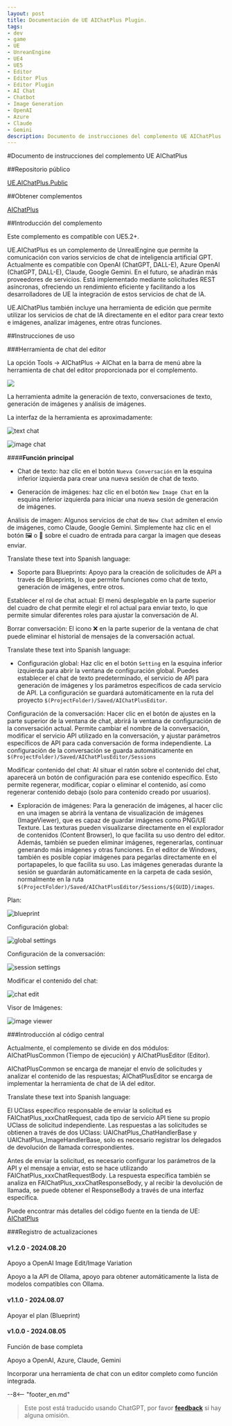 ```yaml
---
layout: post
title: Documentación de UE AIChatPlus Plugin.
tags:
- dev
- game
- UE
- UnreanEngine
- UE4
- UE5
- Editor
- Editor Plus
- Editor Plugin
- AI Chat
- Chatbot
- Image Generation
- OpenAI
- Azure
- Claude
- Gemini
description: Documento de instrucciones del complemento UE AIChatPlus
---
```


<meta property="og:title" content="UE 插件 AIChatPlus 说明文档" />

#Documento de instrucciones del complemento UE AIChatPlus

##Repositorio público

[UE.AIChatPlus.Public](https://github.com/disenone/UE.AIChatPlus.Public)

##Obtener complementos

[AIChatPlus](https://www.unrealengine.com/marketplace/zh-CN/product/aichatplus-ai-chat-integration-openai-azure-claude-gemini)

##Introducción del complemento

Este complemento es compatible con UE5.2+.

UE.AIChatPlus es un complemento de UnrealEngine que permite la comunicación con varios servicios de chat de inteligencia artificial GPT. Actualmente es compatible con OpenAI (ChatGPT, DALL-E), Azure OpenAI (ChatGPT, DALL-E), Claude, Google Gemini. En el futuro, se añadirán más proveedores de servicios. Está implementado mediante solicitudes REST asíncronas, ofreciendo un rendimiento eficiente y facilitando a los desarrolladores de UE la integración de estos servicios de chat de IA.

UE.AIChatPlus también incluye una herramienta de edición que permite utilizar los servicios de chat de IA directamente en el editor para crear texto e imágenes, analizar imágenes, entre otras funciones.

##Instrucciones de uso

###Herramienta de chat del editor

La opción Tools -> AIChatPlus -> AIChat en la barra de menú abre la herramienta de chat del editor proporcionada por el complemento.

![](assets/img/2024-ue-aichatplus/chat_tool3.png)


La herramienta admite la generación de texto, conversaciones de texto, generación de imágenes y análisis de imágenes.

La interfaz de la herramienta es aproximadamente:

![text chat](assets/img/2024-ue-aichatplus/chat_tool2.png)

![image chat](assets/img/2024-ue-aichatplus/chat_tool.png)

####**Función principal**

* Chat de texto: haz clic en el botón `Nueva Conversación` en la esquina inferior izquierda para crear una nueva sesión de chat de texto.

* Generación de imágenes: haz clic en el botón `New Image Chat` en la esquina inferior izquierda para iniciar una nueva sesión de generación de imágenes.

Análisis de imagen: Algunos servicios de chat de `New Chat` admiten el envío de imágenes, como Claude, Google Gemini. Simplemente haz clic en el botón 🖼️ o 🎨 sobre el cuadro de entrada para cargar la imagen que deseas enviar.

Translate these text into Spanish language:

* Soporte para Blueprints: Apoyo para la creación de solicitudes de API a través de Blueprints, lo que permite funciones como chat de texto, generación de imágenes, entre otros.

Establecer el rol de chat actual: El menú desplegable en la parte superior del cuadro de chat permite elegir el rol actual para enviar texto, lo que permite simular diferentes roles para ajustar la conversación de AI.

Borrar conversación: El icono ❌ en la parte superior de la ventana de chat puede eliminar el historial de mensajes de la conversación actual.

Translate these text into Spanish language: 

* Configuración global: Haz clic en el botón `Setting` en la esquina inferior izquierda para abrir la ventana de configuración global. Puedes establecer el chat de texto predeterminado, el servicio de API para generación de imágenes y los parámetros específicos de cada servicio de API. La configuración se guardará automáticamente en la ruta del proyecto `$(ProjectFolder)/Saved/AIChatPlusEditor`.

Configuración de la conversación: Hacer clic en el botón de ajustes en la parte superior de la ventana de chat, abrirá la ventana de configuración de la conversación actual. Permite cambiar el nombre de la conversación, modificar el servicio API utilizado en la conversación, y ajustar parámetros específicos de API para cada conversación de forma independiente. La configuración de la conversación se guarda automáticamente en `$(ProjectFolder)/Saved/AIChatPlusEditor/Sessions`

Modificar contenido del chat: Al situar el ratón sobre el contenido del chat, aparecerá un botón de configuración para ese contenido específico. Esto permite regenerar, modificar, copiar o eliminar el contenido, así como regenerar contenido debajo (solo para contenido creado por usuarios).

* Exploración de imágenes: Para la generación de imágenes, al hacer clic en una imagen se abrirá la ventana de visualización de imágenes (ImageViewer), que es capaz de guardar imágenes como PNG/UE Texture. Las texturas pueden visualizarse directamente en el explorador de contenidos (Content Browser), lo que facilita su uso dentro del editor. Además, también se pueden eliminar imágenes, regenerarlas, continuar generando más imágenes y otras funciones. En el editor de Windows, también es posible copiar imágenes para pegarlas directamente en el portapapeles, lo que facilita su uso. Las imágenes generadas durante la sesión se guardarán automáticamente en la carpeta de cada sesión, normalmente en la ruta `$(ProjectFolder)/Saved/AIChatPlusEditor/Sessions/${GUID}/images`.

Plan:

![blueprint](assets/img/2024-ue-aichatplus/blueprint.png)

Configuración global:

![global settings](assets/img/2024-ue-aichatplus/global_setting.png)

Configuración de la conversación:

![session settings](assets/img/2024-ue-aichatplus/session_setting.png)

Modificar el contenido del chat:

![chat edit](assets/img/2024-ue-aichatplus/chat_edit.png)

Visor de Imágenes:

![image viewer](assets/img/2024-ue-aichatplus/image_viewer.png)

###Introducción al código central

Actualmente, el complemento se divide en dos módulos: AIChatPlusCommon (Tiempo de ejecución) y AIChatPlusEditor (Editor).

AIChatPlusCommon se encarga de manejar el envío de solicitudes y analizar el contenido de las respuestas; AIChatPlusEditor se encarga de implementar la herramienta de chat de IA del editor.

Translate these text into Spanish language:

El UClass específico responsable de enviar la solicitud es FAIChatPlus_xxxChatRequest, cada tipo de servicio API tiene su propio UClass de solicitud independiente. Las respuestas a las solicitudes se obtienen a través de dos UClass: UAIChatPlus_ChatHandlerBase y UAIChatPlus_ImageHandlerBase, solo es necesario registrar los delegados de devolución de llamada correspondientes.

Antes de enviar la solicitud, es necesario configurar los parámetros de la API y el mensaje a enviar, esto se hace utilizando FAIChatPlus_xxxChatRequestBody. La respuesta específica también se analiza en FAIChatPlus_xxxChatResponseBody, y al recibir la devolución de llamada, se puede obtener el ResponseBody a través de una interfaz específica.

Puede encontrar más detalles del código fuente en la tienda de UE: [AIChatPlus](https://www.unrealengine.com/marketplace/zh-CN/product/aichatplus-ai-chat-integration-openai-azure-claude-gemini)


###Registro de actualizaciones

#### v1.2.0 - 2024.08.20

Apoyo a OpenAI Image Edit/Image Variation

Apoyo a la API de Ollama, apoyo para obtener automáticamente la lista de modelos compatibles con Ollama.

#### v1.1.0 - 2024.08.07

Apoyar el plan (Blueprint)

#### v1.0.0 - 2024.08.05

Función de base completa

Apoyo a OpenAI, Azure, Claude, Gemini

Incorporar una herramienta de chat con un editor completo como función integrada.

--8<-- "footer_en.md"


> Este post está traducido usando ChatGPT, por favor [**feedback**](https://github.com/disenone/wiki_blog/issues/new) si hay alguna omisión.
